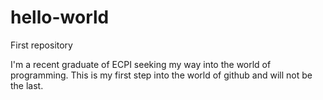 # hello-world
First repository

I'm a recent graduate of ECPI seeking my way into the world of programming.  This is my first step into the world of github and will not be the last.
